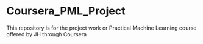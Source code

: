 # Coursera_PML_Project
This repository is for the project work or Practical Machine Learning course offered by JH through Coursera
